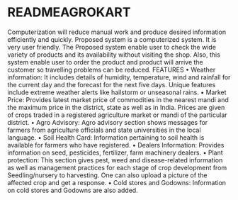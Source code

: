 # READMEAGROKART
Computerization will reduce manual work and
produce desired information efficiently and quickly. Proposed system is a computerized system.
It is very user friendly. The Proposed system enable user to check the wide variety of products
and its availability without visiting the shop. Also, this system enable user to order the product
and product will arrive the customer so travelling problems can be reduced.
FEATURES
• Weather information: It includes details of humidity, temperature, wind and rainfall for
the current day and the forecast for the next five days. Unique features include extreme
weather alerts like hailstorm or unseasonal rains.
• Market Price: Provides latest market price of commodities in the nearest mandi and the
maximum price in the district, state as well as in India. Prices are given of crops traded in
a registered agriculture market or mandi of the particular district.
• Agro Advisory: Agro advisory section shows messages for farmers from agriculture officials
and state universities in the local language.
• Soil Health Card: Information pertaining to soil health is available for farmers who have
registered.
• Dealers Information: Provides information on seed, pesticides, fertilizer, farm machinery
dealers.
• Plant protection: This section gives pest, weed and disease-related information as well
as management practices for each stage of crop development from Seedling/nursery to
harvesting. One can also upload a picture of the affected crop and get a response.
• Cold stores and Godowns: Information on cold stores and Godowns are also added.
